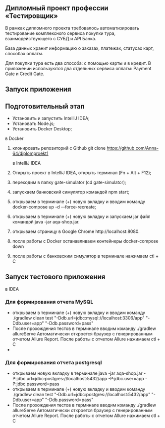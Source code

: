 ## Дипломный проект профессии «Тестировщик»
В рамках дипломного проекта требовалось автоматизировать тестирование комплексного сервиса покупки тура, 
взаимодействующего с СУБД и API Банка.

База данных хранит информацию о заказах, платежах, статусах карт, способах оплаты.

Для покупки тура есть два способа: с помощью карты и в кредит. 
В приложении используются два отдельных сервиса оплаты: Payment Gate и Credit Gate.

## Запуск приложения

## Подготовительный этап
- Установить и запустить IntelliJ IDEA;
- Установать Node.js;
- Установить Docker Desktop;

 в Docker 
1) клонировать репозиторий с Github git clone https://github.com/Anna-64/diplomproekt1

   в IntelliJ IDEA
2) Открыть проект в IntelliJ IDEA, открыть терминал (Fn + Alt + F12);
3) переходим в папку gate-simulator (cd gate-simulator);
4) запускаем банковский симулятор командой npm start;
5) открываем в терминале (+) новую вкладку и вводим команду docker-compose up -d --force-recreate;
6) открываем в терминале (+) новую вкладку и запускаем jar файл командой java -jar aqa-shop.jar.
7) открываем страницу в Google Chrome http://localhost:8080.
8) после работы с Docker останавливаем контейнеры docker-compose down
9) после работы с банковским симулятор в терминале нажимаем ctl + C


 ## Запуск тестового приложения
в IDEA 
### Для формирования отчета MySQL
- открываем в терминале (+) новую вкладку и вводим команду ./gradlew clean test "-Ddb.url=jdbc:mysql://localhost:3306/app" "-Ddb.user=app" "-Ddb.password=pass"
- После прохождения тестов в терминале вводим команду ./gradlew allureServe
Автоматически откроется браузер с генерированным отчетом Allure Report. 
После работы с отчетом Allure нажимаем ctl + C
- 
### Для формирования отчета postgresql
- открываем новую вкладку в терминале java -jar aqa-shop.jar -P:jdbc.url=jdbc:postgres://localhost:5432/app -P:jdbc.user=app -P:jdbc.password=pass
- открываем в терминале (+) новую вкладку и вводим команду  ./gradlew clean test "-Ddb.url=jdbc:postgres://localhost:5432/app" "-Ddb.user=app" "-Ddb.password=pass"
- После прохождения тестов в терминале вводим команду ./gradlew allureServe
  Автоматически откроется браузер с генерированным отчетом Allure Report.
  После работы с отчетом Allure нажимаем ctl + C

